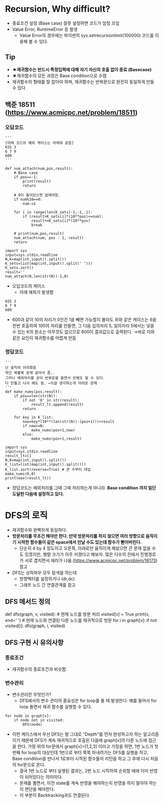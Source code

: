 # Recursion, Why difficult?


- 종료조건 설정 (Base case) 잘못 설정하면 코드가 엄청 꼬임
- Value Error, RuntimeError 등 발생
    - Value Error의 경우에는 파이썬의 sys.setrecursionlimit(100000) 코드를 이용해 볼 수 있다.
## Tip
- <b>★재귀함수는 반드시 특정입력에 대해 자기 자신의 호출 없이 종료 (Basecase)</b>
- ★재귀함수의 모든 과정은 Base condition으로 수렴
- 재귀함수의 형태를 잘 잡아야 하며, 재귀함수는 반복문으로 완전히 동일하게 만들 수 있다

## 백준 18511 (https://www.acmicpc.net/problem/18511)

### 오답코드
```
'''
[아래 코드의 예외 케이스는 아래와 같음]
655 3
6 7 9
609
'''

def num_attach(num,pos,result):
    # Base case
    if pos==-1:
        print(result)
        return

    # 0이 들어있으면 없애야함.
    if num%10==0:
        num-=1

    for i in range(len(K_sets)-1,-1,-1):
        if (result+K_sets[i]*(10**pos)<=num):
            result+=K_sets[i]*(10**pos)
            break

    # print(num,pos,result)
    num_attach(num, pos - 1, result)
    return

import sys
input=sys.stdin.readline
N,K=map(int,input().split())
K_sets=list(map(int,input().split(' ')))
K_sets.sort()
result=''
num_attach(N,len(str(N))-1,0)
```

- 오답코드의 케이스
    - 아래 예외가 발생함

```
655 3
6 7 9
609
```
- 600과 같이 10의 자리가 0인건 1을 빼면 가능할지 몰라도 위와 같은 케이스는 6을 한번 호출하여 100의 자리를 만들면, 
그 다음 십의자리 5, 일의자리 5에서는 넣을 수 있는 K의 원소는 아무것도 없으므로 600이 결과값으로 출력된다.
→바로 이와 같은 요인이 재귀함수를 어렵게 만듬

### 정답코드
```
'''
난 솔직히 어려웠음
약간 복불복 문제 같아서 좀..
그러나 예외처리를 굳이 반복문을 돌면서 안해도 될 수 있다.
다 만들고 나서 해도 됨. ←이걸 생각하는게 어려운 문제
'''
def make_nums(pos,result):
    if pos==len(str(N)):
        if not '0' in str(result):
            result_lt.append(result)
        return

    for key in K_list:
        now=key*(10**(len(str(N))-(pos+1)))+result
        if now<=N:
            make_nums(pos+1,now)
        else:
            make_nums(pos+1,result)

import sys
input=sys.stdin.readline
result_lt=[]
N,K=map(int,input().split())
K_list=list(map(int,input().split()))
K_list.sort(reverse=True) # 큰 수부터 대입
make_nums(0,0)
print(max(result_lt))
```

- 정답코드는 예외처리를 그때 그때 처리하는게 아니라. <b>Base condition 까지 일단 도달한 다음에 설정하고 있다.</b> 


# DFS의 로직

- 재귀함수와 완벽하게 동일하다.
- <b>방문처리를 무조건 해야만 한다. 만약 방문처리를 하지 않으면 여러 방향으로 움직이기 시작한 함수들이 같은 space에서 만날 수도 있는데 함수가 뻗어버린다.</b>
	- 단순히 4 by 4 정도이고 오른쪽, 아래로만 움직이게 해놨으면 큰 문제 없을 수도 있겠지만, 행렬 크기가 아주 커졌다고 해보자. 많은 다수의 칸에서 진행경로가 서로 겹치면서 에러가 나옴.(https://www.acmicpc.net/problem/16173) 참고
- DFS는 상하좌우 모두 탐색을 하는데
    - 방향벡터를 설정하거나 (dr,dc)
    - 그래프 노드 간 연결관계를 참고 


## DFS 메서드 정의
def dfs(graph, v, visited):
	# 현재 노드를 방문 처리
    visited[v] = True
    print(v, end=' ')
    # 현재 노드와 연결된 다른 노드를 재귀적으로 방문
    for i in graph[v]:
    	if not visited[i]:
        	dfs(graph, i, visited)

## DFS 구현 시 유의사항

### 종료조건
- 재귀함수의 종료조건과 비슷함.


### 변수관리
- 변수관리란 무엇인가?
    - DFS에서의 변수 관리의 중요성은 for loop를 돌 때 발생한다. 예를 들어서 for loop 돌면서 재귀 함수를 실행할 수 있다.
```
for node in graph[v]:
    if node not in visited:
        DFS(node)
```

- 이런 케이스에서 우선 DFS는 말 그대로 "Depth"를 먼저 완성하고자 하는 알고리즘이기 때문에 DFS가 계속 재귀적으로 호출된 다음에 
graph[v]의 다른 노드에 접근을 한다. 가령 위의 for문에서 graph[v]=[1,2,3] 이라고 가정을 하면, 1번 노드가 첫번째 for loop의 대상인데 1번으로 부터 쭉쭉 파내려가는 DFS를 실행을 하고, Base condition을 만나서 1로부터 시작된 함수들이 리턴을 하고 그 후에 다시 처음의 for문으로 온다.
	- 결국 1번 노드로 부터 실행된 결과는, 2번 노드 시작하여 순회할 때에 이미 반영이 되어있다는 의미이다.
	- 문제를 풀면서, 이전 state를 계속 반영을 해야하는지 반영을 하지 말아야 하는지 판단을 해야한다.
	- 이 부분이 Backtracking과도 연결된다.
